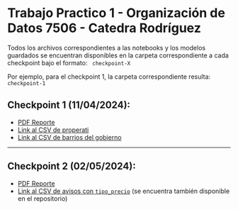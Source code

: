 # Trabajo Practico 1 - Organización de Datos 7506 - Catedra Rodríguez
Todos los archivos correspondientes a las notebooks y los modelos guardados se encuentran disponibles en la carpeta correspondiente a cada checkpoint bajo el formato:
` 
checkpoint-X
`

Por ejemplo, para el checkpoint 1, la carpeta correspondiente resulta:
`
checkpoint-1
`

## Checkpoint 1 (11/04/2024):
- [PDF Reporte](https://drive.google.com/file/d/1p7WD5JNC_S74T8udwd4xZdzWZUduFFf9/view?usp=sharing)
- [Link al CSV de properati](https://drive.usercontent.google.com/download?id=1FnqM4GcZ-2O8QOHA3F2UpjKPxhmoPhgv)
- [Link al CSV de barrios del gobierno](https://cdn.buenosaires.gob.ar/datosabiertos/datasets/ministerio-de-educacion/barrios/barrios.geojson)

---
## Checkpoint 2 (02/05/2024):
- [PDF Reporte]()
- [Link al CSV de avisos con `tipo_precio`](https://drive.usercontent.google.com/u/1/uc?id=1Aib-aBN7wcI3EuPTX-Kd7VyZVwffB_sQ&export=download) (se encuentra también disponible en el repositorio)